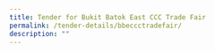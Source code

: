 ```yaml
---
title: Tender for Bukit Batok East CCC Trade Fair
permalink: /tender-details/bbeccctradefair/
description: ""
---
```

